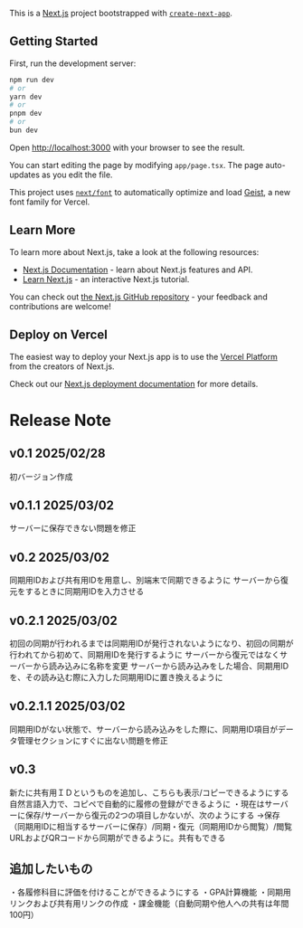 This is a [Next.js](https://nextjs.org) project bootstrapped with [`create-next-app`](https://nextjs.org/docs/app/api-reference/cli/create-next-app).

## Getting Started

First, run the development server:

```bash
npm run dev
# or
yarn dev
# or
pnpm dev
# or
bun dev
```

Open [http://localhost:3000](http://localhost:3000) with your browser to see the result.

You can start editing the page by modifying `app/page.tsx`. The page auto-updates as you edit the file.

This project uses [`next/font`](https://nextjs.org/docs/app/building-your-application/optimizing/fonts) to automatically optimize and load [Geist](https://vercel.com/font), a new font family for Vercel.

## Learn More

To learn more about Next.js, take a look at the following resources:

- [Next.js Documentation](https://nextjs.org/docs) - learn about Next.js features and API.
- [Learn Next.js](https://nextjs.org/learn) - an interactive Next.js tutorial.

You can check out [the Next.js GitHub repository](https://github.com/vercel/next.js) - your feedback and contributions are welcome!

## Deploy on Vercel

The easiest way to deploy your Next.js app is to use the [Vercel Platform](https://vercel.com/new?utm_medium=default-template&filter=next.js&utm_source=create-next-app&utm_campaign=create-next-app-readme) from the creators of Next.js.

Check out our [Next.js deployment documentation](https://nextjs.org/docs/app/building-your-application/deploying) for more details.

# Release Note
## v0.1 2025/02/28
初バージョン作成

## v0.1.1 2025/03/02
サーバーに保存できない問題を修正

## v0.2 2025/03/02
同期用IDおよび共有用IDを用意し、別端末で同期できるように
サーバーから復元をするときに同期用IDを入力させる

## v0.2.1 2025/03/02
初回の同期が行われるまでは同期用IDが発行されないようになり、初回の同期が行われてから初めて、同期用IDを発行するように
サーバーから復元ではなくサーバーから読み込みに名称を変更
サーバーから読み込みをした場合、同期用IDを、その読み込む際に入力した同期用IDに置き換えるように

## v0.2.1.1 2025/03/02
同期用IDがない状態で、サーバーから読み込みをした際に、同期用ID項目がデータ管理セクションにすぐに出ない問題を修正

## v0.3
新たに共有用ＩＤというものを追加し、こちらも表示/コピーできるようにする
自然言語入力で、コピペで自動的に履修の登録ができるように
・現在はサーバーに保存/サーバーから復元の2つの項目しかないが、次のようにする
→保存（同期用IDに相当するサーバーに保存）/同期・復元（同期用IDから閲覧）/閲覧
URLおよびQRコードから同期ができるように。共有もできる

## 追加したいもの
・各履修科目に評価を付けることができるようにする
・GPA計算機能
・同期用リンクおよび共有用リンクの作成
・課金機能（自動同期や他人への共有は年間100円）